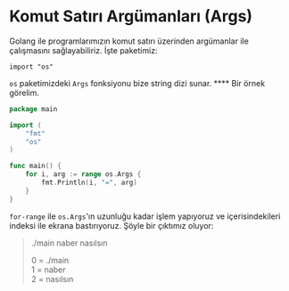 # Komut Satırı Argümanları (Args)

Golang ile programlarımızın komut satırı üzerinden argümanlar ile çalışmasını sağlayabiliriz. İşte paketimiz:

```
import "os"
```

`os` paketimizdeki `Args` fonksiyonu bize string dizi sunar. **** Bir örnek görelim.

```go
package main

import (
	"fmt"
	"os"
)

func main() {
	for i, arg := range os.Args {
		fmt.Println(i, "=", arg)
	}
}
```

`for-range` ile `os.Args`'ın uzunluğu kadar işlem yapıyoruz ve içerisindekileri indeksi ile ekrana bastırıyoruz. Şöyle bir çıktımız oluyor:

> ./main naber nasılsın
>
> 0 = ./main\
> 1 = naber\
> 2 = nasılsın

